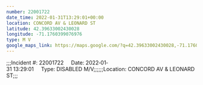 ```yaml
---
number: 22001722
date_time: 2022-01-31T13:29:01+00:00
location: CONCORD AV & LEONARD ST
latitude: 42.39633002430028
longitude: -71.1760399076976
type: M V
google_maps_link: https://maps.google.com/?q=42.39633002430028,-71.1760399076976
---
```


;;;Incident #: 22001722     Date: 2022‐01‐31 13:29:01     Type: DISABLED M/V;;;;;;Location: CONCORD AV & LEONARD ST;;;
